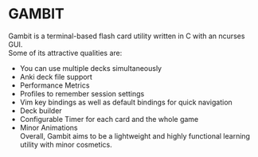 # GAMBIT
Gambit is a terminal-based flash card utility written in C with an ncurses GUI.  
Some of its attractive qualities are:
* You can use multiple decks simultaneously
* Anki deck file support
* Performance Metrics
* Profiles to remember session settings
* Vim key bindings as well as default bindings for quick navigation
* Deck builder
* Configurable Timer for each card and the whole game
* Minor Animations  
Overall, Gambit aims to be a lightweight and highly functional learning utility
with minor cosmetics.

